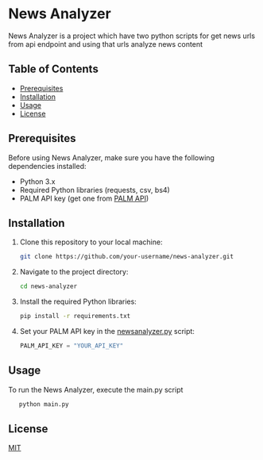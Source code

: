 
# News Analyzer

News Analyzer is a project which have two python scripts for get news urls from api endpoint and using that urls analyze news content

## Table of Contents

- [Prerequisites](#prerequisites)
- [Installation](#installation)
- [Usage](#usage)
- [License](#license)

## Prerequisites

Before using News Analyzer, make sure you have the following dependencies installed:

- Python 3.x
- Required Python libraries (requests, csv, bs4)
- PALM API key (get one from [PALM API](https://makersuite.google.com/app/apikey))

## Installation

1. Clone this repository to your local machine:

   ```bash
   git clone https://github.com/your-username/news-analyzer.git
   ```
2. Navigate to the project directory:
   ```bash
   cd news-analyzer
   ```
3. Install the required Python libraries:  
   ```bash
   pip install -r requirements.txt
   ```
4. Set your PALM API key in the [newsanalyzer.py](https://github.com/yasanthaniroshan/news-Analyzer/blob/main/news_analyzer.py) script:
   ```python
   PALM_API_KEY = "YOUR_API_KEY"
   ```
## Usage

To run the News Analyzer, execute the main.py script
```bash
   python main.py
```


## License

[MIT](https://choosealicense.com/licenses/mit/)


